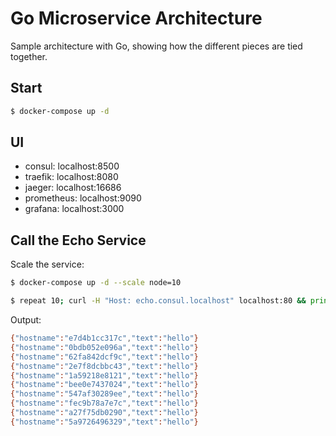 # Go Microservice Architecture

Sample architecture with Go, showing how the different pieces are tied together.


## Start

```bash
$ docker-compose up -d
```

## UI

- consul: localhost:8500
- traefik: localhost:8080
- jaeger: localhost:16686
- prometheus: localhost:9090
- grafana: localhost:3000

## Call the Echo Service

Scale the service:

```bash
$ docker-compose up -d --scale node=10
```

```bash
$ repeat 10; curl -H "Host: echo.consul.localhost" localhost:80 && printf "\n";
```

Output:

```bash
{"hostname":"e7d4b1cc317c","text":"hello"}
{"hostname":"0bdb052e096a","text":"hello"}
{"hostname":"62fa842dcf9c","text":"hello"}
{"hostname":"2e7f8dcbbc43","text":"hello"}
{"hostname":"1a59218e8121","text":"hello"}
{"hostname":"bee0e7437024","text":"hello"}
{"hostname":"547af30289ee","text":"hello"}
{"hostname":"fec9b78a7e7c","text":"hello"}
{"hostname":"a27f75db0290","text":"hello"}
{"hostname":"5a9726496329","text":"hello"}
```